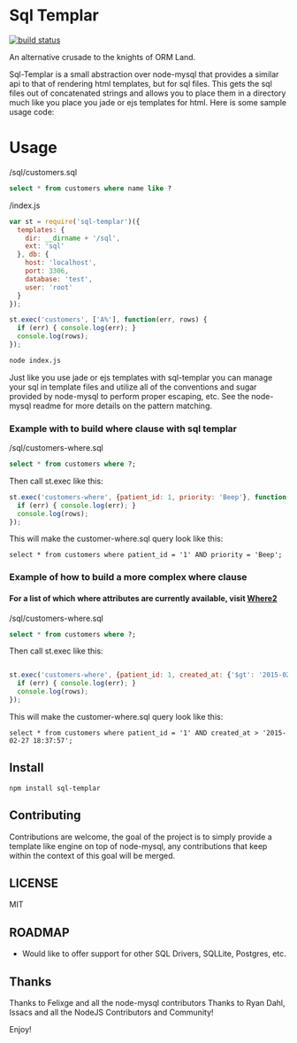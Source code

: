 # Sql Templar

[![build status](https://secure.travis-ci.org/twilson63/sql-templar.png)](http://travis-ci.org/twilson63/sql-templar)

An alternative crusade to the knights of ORM Land.

Sql-Templar is a small abstraction over node-mysql that provides a similar api to that of rendering html templates, but for sql files.  This gets the sql files out of concatenated strings and allows you to place them in a directory much like you place you jade or ejs templates for html.  Here is some sample usage code:

# Usage

/sql/customers.sql

``` sql
select * from customers where name like ?
```

/index.js

``` javascript
var st = require('sql-templar')({
  templates: {
    dir: __dirname + '/sql',
    ext: 'sql'
  }, db: {
    host: 'localhost',
    port: 3306,
    database: 'test',
    user: 'root'
  }
});

st.exec('customers', ['A%'], function(err, rows) {
  if (err) { console.log(err); }
  console.log(rows);
});
```

``` sh
node index.js
```

Just like you use jade or ejs templates with sql-templar you can manage your sql in template files and utilize all of the conventions and sugar provided by node-mysql to perform proper escaping, etc.  See the node-mysql readme for more details on the pattern matching.

### Example with to build where clause with sql templar

/sql/customers-where.sql
``` sql
select * from customers where ?;
```
Then call st.exec like this:

``` javascript
st.exec('customers-where', {patient_id: 1, priority: 'Beep'}, function(err, rows) {
  if (err) { console.log(err); }
  console.log(rows);
});
```
This will make the customer-where.sql query look like this:

```
select * from customers where patient_id = '1' AND priority = 'Beep';
```

### Example of how to build a more complex where clause

#### For a list of which where attributes are currently available, visit [Where2](http://github.com/twilson63/where2)

/sql/customers-where.sql
``` sql
select * from customers where ?;
```
Then call st.exec like this:

``` javascript

st.exec('customers-where', {patient_id: 1, created_at: {'$gt': '2015-02-27 18:37:57'}}, function(err, rows) {
  if (err) { console.log(err); }
  console.log(rows);
});
```
This will make the customer-where.sql query look like this:

```
select * from customers where patient_id = '1' AND created_at > '2015-02-27 18:37:57';
```


## Install

```
npm install sql-templar
```

## Contributing

Contributions are welcome, the goal of the project is to simply provide a template like engine on top of node-mysql, any contributions that keep within the context of this goal will be merged.

## LICENSE

MIT

## ROADMAP

* Would like to offer support for other SQL Drivers, SQLLite, Postgres, etc.

## Thanks

Thanks to Felixge and all the node-mysql contributors
Thanks to Ryan Dahl, Issacs and all the NodeJS Contributors and Community!

Enjoy!
